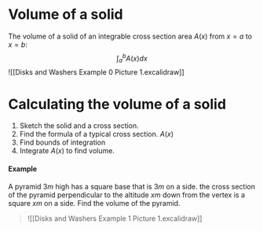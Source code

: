 # Volume of a solid
The volume of a solid of an integrable cross section area $A(x)$ from $x=a$ to $x=b$:
$$\int^b_aA(x)dx$$
![[Disks and Washers Example 0 Picture 1.excalidraw]]
# Calculating the volume of a solid
1. Sketch the solid and a cross section.
2. Find the formula of a typical cross section. $A(x)$
3. Find bounds of integration
4. Integrate $A(x)$ to find volume.
#### Example
A pyramid $3m$ high has a square base that is $3m$ on a side. the cross section of the pyramid perpendicular to the altitude $xm$ down from the vertex is a square $xm$ on a side. Find the volume of the pyramid.
> ![[Disks and Washers Example 1 Picture 1.excalidraw]]